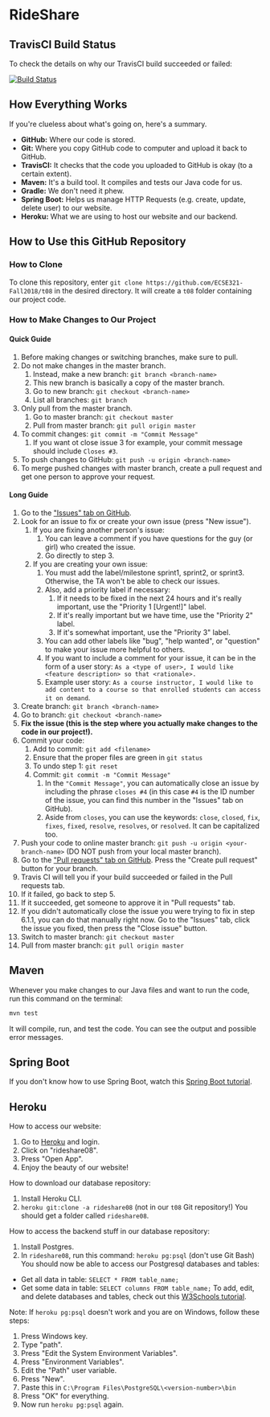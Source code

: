 # RideShare

## TravisCI Build Status
To check the details on why our TravisCI build succeeded or failed:

[![Build Status](https://travis-ci.com/ECSE321-Fall2018/t08.svg?token=atEt1SppUvzajjRzBkhC&branch=master)](https://travis-ci.com/ECSE321-Fall2018/t08)

## How Everything Works
If you're clueless about what's going on, here's a summary.

- **GitHub:** Where our code is stored.
- **Git:** Where you copy GitHub code to computer and upload it back to GitHub.
- **TravisCI:** It checks that the code you uploaded to GitHub is okay (to a certain extent).
- **Maven:** It's a build tool. It compiles and tests our Java code for us.
- **Gradle:** We don't need it phew.
- **Spring Boot:** Helps us manage HTTP Requests (e.g. create, update, delete user) to our website.
- **Heroku:** What we are using to host our website and our backend.

## How to Use this GitHub Repository

### How to Clone
To clone this repository, enter `git clone https://github.com/ECSE321-Fall2018/t08` in the desired directory. It will create a `t08` folder containing our project code.

### How to Make Changes to Our Project

#### Quick Guide
1. Before making changes or switching branches, make sure to pull.
2. Do not make changes in the master branch.
    1. Instead, make a new branch: `git branch <branch-name>`
    2. This new branch is basically a copy of the master branch.
    3. Go to new branch: `git checkout <branch-name>`
    4. List all branches: `git branch`
2. Only pull from the master branch.
    1. Go to master branch: `git checkout master`
    2. Pull from master branch: `git pull origin master`
3. To commit changes: `git commit -m "Commit Message"`
    1. If you want ot close issue 3 for example, your commit message should include `Closes #3`.
4. To push changes to GitHub: `git push -u origin <branch-name>`
5. To merge pushed changes with master branch, create a pull request and get one person to approve your request.

#### Long Guide
1. Go to the ["Issues" tab on GitHub](https://github.com/ECSE321-Fall2018/t08/issues).
2. Look for an issue to fix or create your own issue (press "New issue").
    1. If you are fixing another person's issue:
        1. You can leave a comment if you have questions for the guy (or girl) who created the issue.
        2. Go directly to step 3.
    2. If you are creating your own issue:
        1. You must add the label/milestone sprint1, sprint2, or sprint3. Otherwise, the TA won't be able to check our issues.
        2. Also, add a priority label if necessary:
            1. If it needs to be fixed in the next 24 hours and it's really important, use the "Priority 1 [Urgent!]" label.
            2. If it's really important but we have time, use the "Priority 2" label.
            3. If it's somewhat important, use the "Priority 3" label.
        2. You can add other labels like "bug", "help wanted", or "question" to make your issue more helpful to others.
        3. If you want to include a comment for your issue, it can be in the form of a user story: `As a <type of user>, I would like <feature description> so that <rationale>.`
        4. Example user story: `As a course instructor, I would like to add content to a course so that enrolled students can access it on demand`.
3. Create branch: `git branch <branch-name>`
4. Go to branch: `git checkout <branch-name>`
5. **Fix the issue (this is the step where you actually make changes to the code in our project!).**
6. Commit your code:
    1. Add to commit: `git add <filename>`
    2. Ensure that the proper files are green in `git status`
    3. To undo step 1: `git reset` 
    4. Commit: `git commit -m "Commit Message"`
        1. In the `"Commit Message"`, you can automatically close an issue by including the phrase `closes #4` (in this case `#4` is the ID number of the issue, you can find this number in the "Issues" tab on GitHub).
        2. Aside from `closes`, you can use the keywords: `close`, `closed`, `fix`, `fixes`, `fixed`, `resolve`, `resolves`, or `resolved`. It can be capitalized too.
7. Push your code to online master branch: `git push -u origin <your-branch-name>` (DO NOT push from your local master branch).
8. Go to the ["Pull requests" tab on GitHub](https://github.com/ECSE321-Fall2018/t08/pulls). Press the "Create pull request" button for your branch.
9. Travis CI will tell you if your build succeeded or failed in the Pull requests tab.
10. If it failed, go back to step 5.
11. If it succeeded, get someone to approve it in "Pull requests" tab.
12. If you didn't automatically close the issue you were trying to fix in step 6.1.1, you can do that manually right now. Go to the "Issues" tab, click the issue you fixed, then press the "Close issue" button.
13. Switch to master branch: `git checkout master`
14. Pull from master branch: `git pull origin master`

## Maven
Whenever you make changes to our Java files and want to run the code, run this command on the terminal:
```bash
mvn test
```
It will compile, run, and test the code. You can see the output and possible error messages.

## Spring Boot
If you don't know how to use Spring Boot, watch this [Spring Boot tutorial](https://www.youtube.com/watch?v=msXL2oDexqw&list=PLqq-6Pq4lTTbx8p2oCgcAQGQyqN8XeA1x).

## Heroku
How to access our website:
1. Go to [Heroku](https://heroku.com) and login.
2. Click on "rideshare08".
3. Press "Open App".
4. Enjoy the beauty of our website!

How to download our database repository:
1. Install Heroku CLI.
2. `heroku git:clone -a rideshare08` (not in our `t08` Git repository!)
You should get a folder called `rideshare08`.

How to access the backend stuff in our database repository:
1. Install Postgres.
2. In `rideshare08`, run this command: `heroku pg:psql` (don't use Git Bash)
You should now be able to access our Postgresql databases and tables:
- Get all data in table: `SELECT * FROM table_name;`
- Get some data in table: `SELECT columns FROM table_name;`
To add, edit, and delete databases and tables, check out this [W3Schools tutorial](https://www.w3schools.com/sql/).

Note: If `heroku pg:psql` doesn't work and you are on Windows, follow these steps:
1. Press Windows key.
2. Type "path".
3. Press "Edit the System Environment Variables".
4. Press "Environment Variables".
5. Edit the "Path" user variable.
6. Press "New".
7. Paste this in `C:\Program Files\PostgreSQL\<version-number>\bin`
8. Press "OK" for everything.
9. Now run `heroku pg:psql` again.
